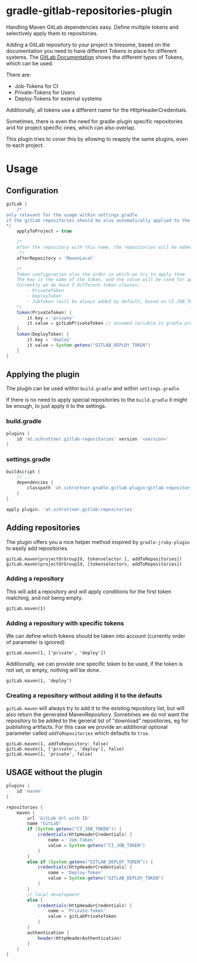 # gradle-gitlab-repositories-plugin
Handling Maven GitLab dependencies easy. Define multiple tokens and selectively apply them to repositories.

Adding a GitLab repository to your project is tiresome, based on the documentation you need to have different Tokens in
place for different systems.
The [GitLab Documentation](https://docs.gitlab.com/ee/user/packages/maven_repository/#authenticate-to-the-package-registry-with-gradle)
shows the different types of Tokens, which can be used.

There are:
- Job-Tokens for CI
- Private-Tokens for Users
- Deploy-Tokens for external systems

Additionally, all tokens use a different name for the HttpHeaderCredentials.

Sometimes, there is even the need for gradle-plugin specific repositories and for project specific ones, which can also
overlap.

This plugin tries to cover this by allowing to reapply the same plugins, even to each project.

# Usage

## Configuration

```groovy
gitLab {
	/*
only relevant for the usage within settings.gradle
if the gitLab repositories should be also automatically applied to the project
*/
	applyToProject = true

	/*
    After the repository with this name, the repositories will be added
     */
	afterRepository = 'MavenLocal'

	/*
    Token configuration also the order in which we try to apply them.
    The key is the name of the token, and the value will be used for application.
    Currently we do have 3 different token classes:
        - PrivateToken
        - DeployToken
        - JobToken (will be always added by default, based on CI_JOB_TOKEN)
    */
	token(PrivateToken) {
		it.key = 'private'
		it.value = gitLabPrivateToken // assumed variable in gradle.properties
	}
	token(DeployToken) {
		it.key = 'deploy'
		it.value = System.getenv("GITLAB_DEPLOY_TOKEN")
	}
}
```

## Applying the plugin

The plugin can be used within `build.gradle` and within `settings.gradle`.

If there is no need to apply special repositories to the `build.gradle` it might be enough, to just apply it to the
settings.

### build.gradle

```groovy
plugins {
	id 'at.schrottner.gitlab-repositories' version '<version>'
}
```

### settings.gradle

```groovy
buildscript {
	// ...
	dependencies {
		classpath 'at.schrottner.gradle.gitlab-plugin:gitlab-repositories:<version>'
	}
}

apply plugin: 'at.schrottner.gitlab-repositories'
```

## Adding repositories

The plugin offers you a nice helper method inspired by `gradle-jruby-plugin` to easily add repositories.

```
gitLab.maven(projectOrGroupId, tokenselector [, addToRepositories]) 
gitLab.maven(projectOrGroupId, [tokenselectors, addToRepositories])
```

### Adding a repository

This will add a repository and will apply conditions for the first token matching, and not being empty.

```
gitLab.maven(1)
```

### Adding a repository with specific tokens

We can define which tokens should be taken into account (currently order of parameter is ignored)

```
gitLab.maven(1, ['private', 'deploy'])
```

Additionally, we can provide one specific token to be used, if the token is not set, or empty, nothing will be done.

```
gitLab.maven(1, 'deploy')
```

### Creating a repository without adding it to the defaults

`gitLab.maven` will always try to add it to the existing repository list, but will also return the generated
MavenRepository. Sometimes we do not want the repository to be added to the general list of "download" repositories, eg
for publishing artifacts. For this case we provide an additional optional parameter called `addToRepositories`  which
defaults to `true`.

```
gitLab.maven(1, addToRepository: false)
gitLab.maven(1, ['private', 'deploy'], false)
gitLab.maven(1, 'private', false)
```

## USAGE without the plugin

```groovy
plugins {
    id 'maven'
}

repositories {
    maven {
        url 'GitLab Url with ID'
        name "GitLab"
        if (System.getenv("CI_JOB_TOKEN")) {
            credentials(HttpHeaderCredentials) {
                name = 'Job-Token'
                value = System.getenv("CI_JOB_TOKEN")
            }
        }
        else if (System.getenv("GITLAB_DEPLOY_TOKEN")) {
            credentials(HttpHeaderCredentials) {
                name = 'Deploy-Token'
                value = System.getenv("GITLAB_DEPLOY_TOKEN")
            }
        }
        // local development
        else {
            credentials(HttpHeaderCredentials) {
                name = 'Private-Token'
                value = gitLabPrivateToken
            }
        }
        authentication {
            header(HttpHeaderAuthentication)
        }
    }
}
```
